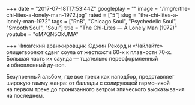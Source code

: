 +++
date = "2017-07-18T17:53:44Z"
googleplay = ""
image = "/img/c/the-chi-lites-a-lonely-man-1972.jpg"
rated = ["5"]
slug = "the-chi-lites-a-lonely-man-1972"
tags = ["RnB", "Chicago Soul", "Psychedelic Soul", "Smooth Soul", "Soul"]
title = "The Chi-Lites — A Lonely Man (1972)"
youtube = "oM7QN5OkUMA"

+++
Чикагский аранжировщик Юджин Рекорд и «Чайлайтс» олицетворяют сдвиг соула от жесткости 60-х к плавности 70-х. Большая часть их саунда — тщательно переоформленный и обновленный ду-воп.

Безупречный альбом, где все треки как наподбор, представляет широкую гамму жанра: от баллады с солирующей гармоникой на первом треке до пронизанного ветром эпического высказывания на последнем.
